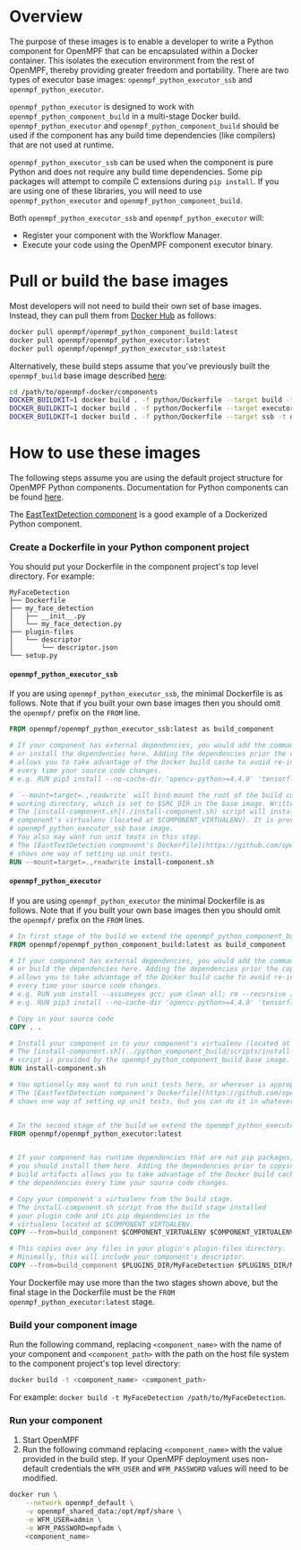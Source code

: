 Overview
==================
The purpose of these images is to enable a developer to write a Python component for OpenMPF that can be encapsulated
within a Docker container. This isolates the execution environment from the rest of OpenMPF, thereby providing greater
freedom and portability. There are two types of executor base images: `openmpf_python_executor_ssb`
and `openmpf_python_executor`.

`openmpf_python_executor` is designed to work with `openmpf_python_component_build` in a multi-stage Docker
build. `openmpf_python_executor` and `openmpf_python_component_build` should be used if the component has any build time
dependencies (like compilers) that are not used at runtime.

`openmpf_python_executor_ssb` can be used when the component is pure Python and does not require any build time
dependencies. Some pip packages will attempt to compile C extensions during
`pip install`. If you are using one of these libraries, you will need to use
`openmpf_python_executor` and `openmpf_python_component_build`.

Both `openmpf_python_executor_ssb` and `openmpf_python_executor` will:

- Register your component with the Workflow Manager.
- Execute your code using the OpenMPF component executor binary.

Pull or build the base images
======================================================
Most developers will not need to build their own set of base images. Instead, they can pull them from
[Docker Hub](https://hub.docker.com/u/openmpf) as follows:

```bash
docker pull openmpf/openmpf_python_component_build:latest
docker pull openmpf/openmpf_python_executor:latest
docker pull openmpf/openmpf_python_executor_ssb:latest
```

Alternatively, these build steps assume that you've previously built the `openmpf_build` base image described
[here](https://github.com/openmpf/openmpf-docker/blob/master/README.md#create-the-openmpf-build-image):

```bash
cd /path/to/openmpf-docker/components
DOCKER_BUILDKIT=1 docker build . -f python/Dockerfile --target build -t openmpf_python_component_build
DOCKER_BUILDKIT=1 docker build . -f python/Dockerfile --target executor -t openmpf_python_executor
DOCKER_BUILDKIT=1 docker build . -f python/Dockerfile --target ssb -t openmpf_python_executor_ssb
```

How to use these images
===========================
The following steps assume you are using the default project structure for OpenMPF Python components. Documentation for
Python components can be found [here](https://openmpf.github.io/docs/site/Python-Batch-Component-API).

The [EastTextDetection component](https://github.com/openmpf/openmpf-components/tree/master/python/EastTextDetection)
is a good example of a Dockerized Python component.

### Create a Dockerfile in your Python component project

You should put your Dockerfile in the component project's top level directory. For example:

```
MyFaceDetection
├── Dockerfile
├── my_face_detection
│   ├── __init__.py
│   └── my_face_detection.py
├── plugin-files
│   └── descriptor
│       └── descriptor.json
└── setup.py
```

#### `openmpf_python_executor_ssb`

If you are using `openmpf_python_executor_ssb`, the minimal Dockerfile is as follows. Note that if you built your own
base images then you should omit the `openmpf/` prefix on the `FROM` line.

```dockerfile
FROM openmpf/openmpf_python_executor_ssb:latest as build_component

# If your component has external dependencies, you would add the commands necessary to download 
# or install the dependencies here. Adding the dependencies prior the copying in your source code 
# allows you to take advantage of the Docker build cache to avoid re-installing the dependencies 
# every time your source code changes.
# e.g. RUN pip3 install --no-cache-dir 'opencv-python>=4.4.0' 'tensorflow>=2.1.0'

# `--mount=target=.,readwrite` will bind-mount the root of the build context on to the current 
# working directory, which is set to $SRC_DIR in the base image. Written data will be discarded.
# The [install-component.sh](./install-component.sh) script will install your component in to your 
# component's virtualenv (located at $COMPONENT_VIRTUALENV). It is provided by the 
# openmpf_python_executor_ssb base image.
# You also may want run unit tests in this step. 
# The [EastTextDetection component's Dockerfile](https://github.com/openmpf/openmpf-components/blob/master/python/EastTextDetection/Dockerfile) 
# shows one way of setting up unit tests.
RUN --mount=target=.,readwrite install-component.sh
```

#### `openmpf_python_executor`

If you are using `openmpf_python_executor` the minimal Dockerfile is as follows. Note that if you built your own base
images then you should omit the `openmpf/` prefix on the `FROM` lines.

```dockerfile
# In first stage of the build we extend the openmpf_python_component_build base image.
FROM openmpf/openmpf_python_component_build:latest as build_component

# If your component has external dependencies, you would add the commands necessary to download 
# or build the dependencies here. Adding the dependencies prior the copying in your source code 
# allows you to take advantage of the Docker build cache to avoid re-installing the dependencies 
# every time your source code changes.
# e.g. RUN yum install --assumeyes gcc; yum clean all; rm --recursive /var/cache/yum/*
# e.g. RUN pip3 install --no-cache-dir 'opencv-python>=4.4.0' 'tensorflow>=2.1.0'

# Copy in your source code
COPY . .

# Install your component in to your component's virtualenv (located at $COMPONENT_VIRTUALENV).
# The [install-component.sh](../python_component_build/scripts/install-component.sh) 
# script is provided by the openmpf_python_component_build base image.
RUN install-component.sh

# You optionally may want to run unit tests here, or wherever is appropriate for your Dockerfile. 
# The [EastTextDetection component's Dockerfile](https://github.com/openmpf/openmpf-components/blob/7145929319ff18c2b5957a3b7f88e4a04fcf3670/python/EastTextDetection/Dockerfile) 
# shows one way of setting up unit tests, but you can do it in whatever way you see fit. 


# In the second stage of the build we extend the openmpf_python_executor base image
FROM openmpf/openmpf_python_executor:latest


# If your component has runtime dependencies that are not pip packages, 
# you should install them here. Adding the dependencies prior to copying your component's 
# build artifacts allows you to take advantage of the Docker build cache to avoid re-installing
# the dependencies every time your source code changes.

# Copy your component's virtualenv from the build stage.
# The install-component.sh script from the build stage installed 
# your plugin code and its pip dependencies in the 
# virtualenv located at $COMPONENT_VIRTUALENV.
COPY --from=build_component $COMPONENT_VIRTUALENV $COMPONENT_VIRTUALENV

# This copies over any files in your plugin's plugin-files directory.
# Minimally, this will include your component's descriptor.
COPY --from=build_component $PLUGINS_DIR/MyFaceDetection $PLUGINS_DIR/MyFaceDetection
```

Your Dockerfile may use more than the two stages shown above, but the final stage in the Dockerfile must be the
`FROM openmpf_python_executor:latest` stage.

### Build your component image

Run the following command, replacing `<component_name>` with the name of your component and `<component_path>` with the
path on the host file system to the component project's top level directory:

```bash
docker build -t <component_name> <component_path>
```

For example: `docker build -t MyFaceDetection /path/to/MyFaceDetection`.

### Run your component

1. Start OpenMPF
2. Run the following command replacing `<component_name>` with the value provided in the build step. If your OpenMPF
   deployment uses non-default credentials the `WFM_USER` and `WFM_PASSWORD` values will need to be modified.

```bash
docker run \
    --network openmpf_default \
    -v openmpf_shared_data:/opt/mpf/share \
    -e WFM_USER=admin \
    -e WFM_PASSWORD=mpfadm \
    <component_name>
```
